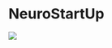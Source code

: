 # NeuroStartUp

![]([./logo.png](https://github.com/netology-ds-team/git-homeworks/blob/main/1_self/logo.png))
